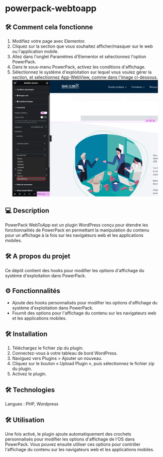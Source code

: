 # powerpack-webtoapp

## 🛠 Comment cela fonctionne
1. Modifiez votre page avec Elementor.
2. Cliquez sur la section que vous souhaitez afficher/masquer sur le web ou l'application mobile.
3. Allez dans l'onglet Paramètres d'Elementor et sélectionnez l'option PowerPack.
4. Dans le sous-menu PowerPack, activez les conditions d'affichage.
5. Sélectionnez le système d'exploitation sur lequel vous voulez gérer la section, et sélectionnez App-WebView, comme dans l'image ci-dessous.
![image](https://github.com/ALLINAPPLI/powerpack-webtoapp/blob/main/powerpack-elementor.png?raw=true)

## 💻 Description
PowerPack WebToApp est un plugin WordPress conçu pour étendre les fonctionnalités de PowerPack en permettant la manipulation du contenu pour un affichage à la fois sur les navigateurs web et les applications mobiles.

## 🛠 A propos du projet
Ce dépôt contient des hooks pour modifier les options d'affichage du système d'exploitation dans PowerPack.

## ⚙️ Fonctionnalités
- Ajoute des hooks personnalisés pour modifier les options d'affichage du système d'exploitation dans PowerPack.
- Fournit des options pour l'affichage du contenu sur les navigateurs web et les applications mobiles.

## 🛠 Installation
1. Téléchargez le fichier zip du plugin.
2. Connectez-vous à votre tableau de bord WordPress.
3. Naviguez vers Plugins > Ajouter un nouveau.
4. Cliquez sur le bouton « Upload Plugin », puis sélectionnez le fichier zip du plugin.
5. Activez le plugin.

## 🛠 Technologies
Langues : PHP, Wordpress

## 🛠 Utilisation
Une fois activé, le plugin ajoute automatiquement des crochets personnalisés pour modifier les options d'affichage de l'OS dans PowerPack. Vous pouvez ensuite utiliser ces options pour contrôler l'affichage du contenu sur les navigateurs web et les applications mobiles.
